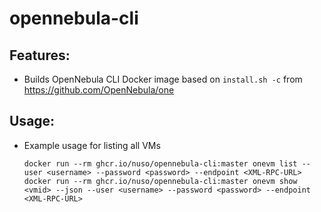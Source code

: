 # opennebula-cli

## Features:

 * Builds OpenNebula CLI Docker image based on `install.sh -c` from https://github.com/OpenNebula/one

## Usage:

 * Example usage for listing all VMs
   ```
   docker run --rm ghcr.io/nuso/opennebula-cli:master onevm list --user <username> --password <password> --endpoint <XML-RPC-URL>
   docker run --rm ghcr.io/nuso/opennebula-cli:master onevm show <vmid> --json --user <username> --password <password> --endpoint <XML-RPC-URL>
   ```
